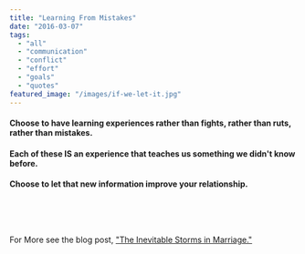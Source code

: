 ```yaml
---
title: "Learning From Mistakes"
date: "2016-03-07"
tags:
  - "all"
  - "communication"
  - "conflict"
  - "effort"
  - "goals"
  - "quotes"
featured_image: "/images/if-we-let-it.jpg"
---
```


#### Choose to have learning experiences rather than fights, rather than ruts, rather than mistakes.

#### Each of these IS an experience that teaches us something we didn't know before.

#### Choose to let that new information improve your relationship.

 

 

For More see the blog post, ["The Inevitable Storms in Marriage."](http://freshlymarried.com/the-inevitable-storms-in-marriage/)
